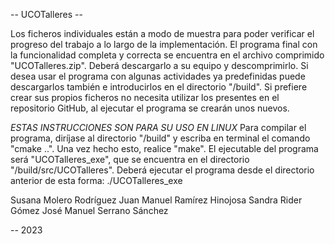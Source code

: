 -- UCOTalleres --

Los ficheros individuales están a modo de muestra para poder verificar el progreso del trabajo a lo largo de la implementación.
El programa final con la funcionalidad completa y correcta se encuentra en el archivo comprimido "UCOTalleres.zip". Deberá descargarlo a su equipo y descomprimirlo.
Si desea usar el programa con algunas actividades ya predefinidas puede descargarlos también e introducirlos en el directorio "/build".
Si prefiere crear sus propios ficheros no necesita utilizar los presentes en el repositorio GitHub, al ejecutar el programa se crearán unos nuevos.

*ESTAS INSTRUCCIONES SON PARA SU USO EN LINUX*
Para compilar el programa, diríjase al directorio "/build" y escriba en terminal el comando "cmake ..".
Una vez hecho esto, realice "make".
El ejecutable del programa será "UCOTalleres_exe", que se encuentra en el directorio "/build/src/UCOTalleres".
Deberá ejecutar el programa desde el directorio anterior de esta forma: ./UCOTalleres_exe

Susana Molero Rodríguez
Juan Manuel Ramírez Hinojosa
Sandra Rider Gómez
José Manuel Serrano Sánchez

-- 2023